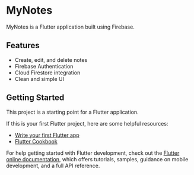 # MyNotes

MyNotes is a Flutter application built using Firebase.

## Features
- Create, edit, and delete notes
- Firebase Authentication
- Cloud Firestore integration
- Clean and simple UI

## Getting Started

This project is a starting point for a Flutter application.

If this is your first Flutter project, here are some helpful resources:

- [Write your first Flutter app](https://docs.flutter.dev/get-started/codelab)
- [Flutter Cookbook](https://docs.flutter.dev/cookbook)

For help getting started with Flutter development, check out the
[Flutter online documentation](https://docs.flutter.dev/), which offers tutorials,
samples, guidance on mobile development, and a full API reference.
